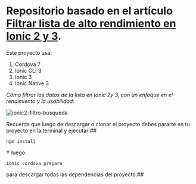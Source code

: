# Repositorio basado en el artículo [Filtrar lista de alto rendimiento en Ionic 2 y 3](https://medium.com/williambastidasblog/filtrar-lista-de-alto-rendimiento-en-ionic-2-y-3-c0c818a633f5).

Este proyecto usa:

1. Cordova 7
1. Ionic CLI 3
1. Ionic 3
1. Ionic Native 3

*Cómo filtrar los datos de la lista en Ionic 2y 3, con un enfoque en el rendimiento y la usabilidad:*

![ionic2-filtro-busqueda](https://cdn-images-1.medium.com/max/640/1*YdOVAs24kTPes5DPhxcy-g.gif)

Recuerda que luego de descargar o clonar el proyecto debes pararte en tu proyecto en la terminal y ejecutar:##

```
npm install
````
Y luego:

```
ionic cordova prepare
```

para descargar todas las dependencias del proyecto.##
